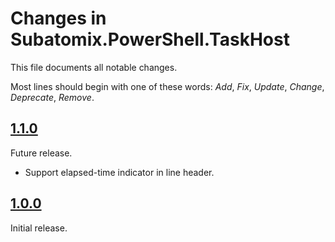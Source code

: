 # Changes in Subatomix.PowerShell.TaskHost
This file documents all notable changes.

Most lines should begin with one of these words:
*Add*, *Fix*, *Update*, *Change*, *Deprecate*, *Remove*.

<!--
## [Unreleased](https://github.com/sharpjs/Subatomix.PowerShell.TaskHost/compare/release/1.1.0..HEAD)
(none)
-->

## [1.1.0](https://github.com/sharpjs/Subatomix.PowerShell.TaskHost/compare/release/1.0.0..release/1.1.0)
Future release.
- Support elapsed-time indicator in line header.

## [1.0.0](https://github.com/sharpjs/Subatomix.PowerShell.TaskHost/tree/release/1.0.0)
Initial release.

<!--
  Copyright 2023 Subatomix Research Inc.
  SPDX-License-Identifier: ISC
-->
